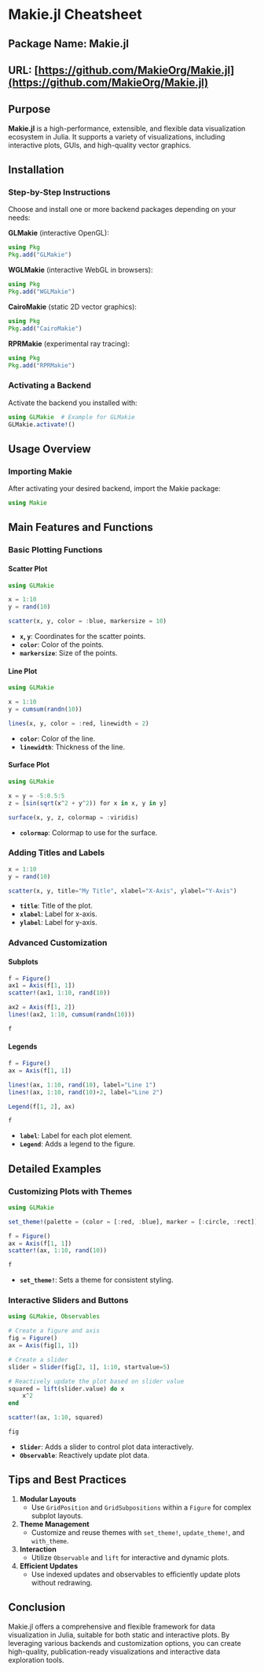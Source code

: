 # Makie.jl Cheatsheet

## Package Name: Makie.jl

## URL: [https://github.com/MakieOrg/Makie.jl](https://github.com/MakieOrg/Makie.jl)

## Purpose
**Makie.jl** is a high-performance, extensible, and flexible data visualization ecosystem in Julia. It supports a variety of visualizations, including interactive plots, GUIs, and high-quality vector graphics.

## Installation
### Step-by-Step Instructions
Choose and install one or more backend packages depending on your needs:

**GLMakie** (interactive OpenGL):
```julia
using Pkg
Pkg.add("GLMakie")
```

**WGLMakie** (interactive WebGL in browsers):
```julia
using Pkg
Pkg.add("WGLMakie")
```

**CairoMakie** (static 2D vector graphics):
```julia
using Pkg
Pkg.add("CairoMakie")
```

**RPRMakie** (experimental ray tracing):
```julia
using Pkg
Pkg.add("RPRMakie")
```

### Activating a Backend
Activate the backend you installed with:
```julia
using GLMakie  # Example for GLMakie
GLMakie.activate!()
```

## Usage Overview

### Importing Makie
After activating your desired backend, import the Makie package:
```julia
using Makie
```

## Main Features and Functions

### Basic Plotting Functions

#### Scatter Plot
```julia
using GLMakie

x = 1:10
y = rand(10)

scatter(x, y, color = :blue, markersize = 10)
```
- **`x`, `y`**: Coordinates for the scatter points.
- **`color`**: Color of the points.
- **`markersize`**: Size of the points.

#### Line Plot
```julia
using GLMakie

x = 1:10
y = cumsum(randn(10))

lines(x, y, color = :red, linewidth = 2)
```
- **`color`**: Color of the line.
- **`linewidth`**: Thickness of the line.

#### Surface Plot
```julia
using GLMakie

x = y = -5:0.5:5
z = [sin(sqrt(x^2 + y^2)) for x in x, y in y]

surface(x, y, z, colormap = :viridis)
```
- **`colormap`**: Colormap to use for the surface.

### Adding Titles and Labels
```julia
x = 1:10
y = rand(10)

scatter(x, y, title="My Title", xlabel="X-Axis", ylabel="Y-Axis")
```
- **`title`**: Title of the plot.
- **`xlabel`**: Label for x-axis.
- **`ylabel`**: Label for y-axis.

### Advanced Customization
#### Subplots
```julia
f = Figure()
ax1 = Axis(f[1, 1])
scatter!(ax1, 1:10, rand(10))

ax2 = Axis(f[1, 2])
lines!(ax2, 1:10, cumsum(randn(10)))

f
```

#### Legends
```julia
f = Figure()
ax = Axis(f[1, 1])

lines!(ax, 1:10, rand(10), label="Line 1")
lines!(ax, 1:10, rand(10)+2, label="Line 2")

Legend(f[1, 2], ax)

f
```
- **`label`**: Label for each plot element.
- **`Legend`**: Adds a legend to the figure.

## Detailed Examples

### Customizing Plots with Themes
```julia
using GLMakie

set_theme!(palette = (color = [:red, :blue], marker = [:circle, :rect]))

f = Figure()
ax = Axis(f[1, 1])
scatter!(ax, 1:10, rand(10))

f
```
- **`set_theme!`**: Sets a theme for consistent styling.

### Interactive Sliders and Buttons
```julia
using GLMakie, Observables

# Create a figure and axis
fig = Figure()
ax = Axis(fig[1, 1])

# Create a slider
slider = Slider(fig[2, 1], 1:10, startvalue=5)

# Reactively update the plot based on slider value
squared = lift(slider.value) do x
    x^2
end

scatter!(ax, 1:10, squared)

fig
```
- **`Slider`**: Adds a slider to control plot data interactively.
- **`Observable`**: Reactively update plot data.

## Tips and Best Practices

1. **Modular Layouts**
   - Use `GridPosition` and `GridSubpositions` within a `Figure` for complex subplot layouts.
2. **Theme Management**
   - Customize and reuse themes with `set_theme!`, `update_theme!`, and `with_theme`.
3. **Interaction**
   - Utilize `Observable` and `lift` for interactive and dynamic plots.
4. **Efficient Updates**
   - Use indexed updates and observables to efficiently update plots without redrawing.

## Conclusion
Makie.jl offers a comprehensive and flexible framework for data visualization in Julia, suitable for both static and interactive plots. By leveraging various backends and customization options, you can create high-quality, publication-ready visualizations and interactive data exploration tools.